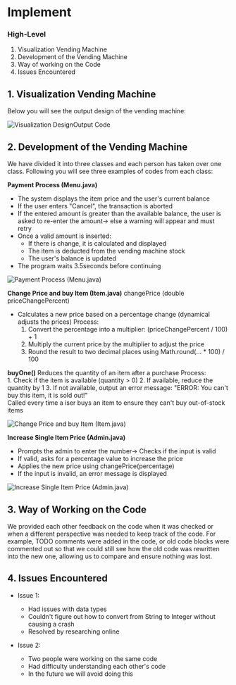 # Implement

### High-Level 
1. Visualization Vending Machine
2. Development of the Vending Machine
3. Way of working on the Code
4. Issues Encountered

## 1. Visualization Vending Machine
Below you will see the output design of the vending machine:

![Visualization DesignOutput Code]()

## 2. Development of the Vending Machine
We have divided it into three classes and each person has taken over one class. Following you will see three examples of codes from each class:

**Payment Process (Menu.java)**
* The system displays the item price and the user's current balance
* If the user enters "Cancel", the transaction is aborted
* If the entered amount is greater than the available balance, the user is asked to re-enter the amount-> else a warning will appear and must retry
* Once a valid amount is inserted:
  * If there is change, it is calculated and displayed
  * The item is deducted from the vending machine stock
  * The user's balance is updated
* The program waits 3.5seconds before continuing

![Payment Process (Menu.java)]()

**Change Price and buy Item (Item.java)**
changePrice (double priceChangePercent)
* Calculates a new price based on a percentage change (dynamical adjusts the prices)
Process:  
     1. Convert the percentage into a multiplier: (priceChangePercent / 100) + 1  
     2. Multiply the current price by the multiplier to adjust the price
     3. Round the result to two decimal places using Math.round(... * 100) / 100

**buyOne()**
Reduces the quantity of an item after a purchase
Process:  
     1. Check if the item is available (quantity > 0)
     2. If available, reduce the quantity by 1 
     3. If not available, output an error message: "ERROR: You can't buy this item, it is sold out!"  
Called every time a iser buys an item to ensure they can't buy out-of-stock items 

![Change Price and buy Item (Item.java)]()

**Increase Single Item Price (Admin.java)**
* Prompts the admin to enter the number-> Checks if the input is valid 
* If valid, asks for a percentage value to increase the price
* Applies the new price using changePrice(percentage)
* If the input is invalid, an error message is displayed

![Increase Single Item Price (Admin.java)]()


## 3. Way of Working on the Code  
We provided each other feedback on the code when it was checked or when a different perspective was needed to keep track of the code. For example, TODO comments were added in the code, or old code blocks were commented out so that we could still see how the old code was rewritten into the new one, allowing us to compare and ensure nothing was lost.

## 4. Issues Encountered  
* Issue 1:  
  * Had issues with data types  
  * Couldn't figure out how to convert from String to Integer without causing a crash  
  * Resolved by researching online 

* Issue 2:  
  * Two people were working on the same code 
  * Had difficulty understanding each other's code  
  * In the future we will avoid doing this  
